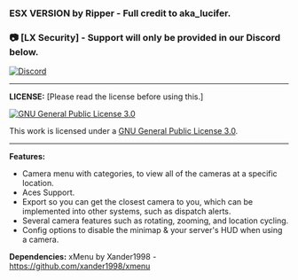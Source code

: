 ### ESX VERSION by Ripper - Full credit to aka_lucifer.

### 📷 [LX Security] - Support will only be provided in our Discord below.

[![Discord](https://i.gyazo.com/c018365acc2739a9341cf46a406bcf36.png)](https://discord.gg/hPcvqtr)
<hr>

**LICENSE:** [Please read the license before using this.]

<a rel="license" href="https://www.gnu.org/licenses/gpl-3.0.en.htm"><img alt="GNU General Public License 3.0" style="border-width:0" src="https://www.gnu.org/graphics/gplv3-127x51.png" /></a><br />

This work is licensed under a <a rel="license" href="https://www.gnu.org/licenses/gpl-3.0.en.html">GNU General Public License 3.0</a>.
<hr>

**Features:**
- Camera menu with categories, to view all of the cameras at a specific location.
- Aces Support.
- Export so you can get the closest camera to you, which can be implemented into other systems, such as dispatch alerts.
- Several camera features such as rotating, zooming, and location cycling.
- Config options to disable the minimap & your server's HUD when using a camera.

**Dependencies:**
xMenu by Xander1998 - https://github.com/xander1998/xmenu
